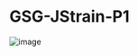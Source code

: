 # GSG-JStrain-P1

![image](https://github.com/batooldshilleh/GSG-JStrain-P1/assets/93814390/5598125d-502b-4df7-8d40-80d57a7bf272)
